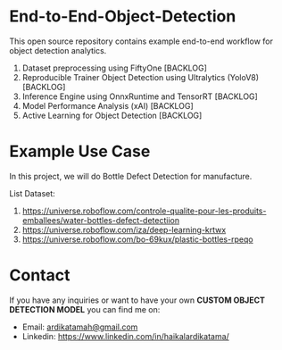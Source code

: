 # End-to-End-Object-Detection
This open source repository contains example end-to-end workflow for object detection analytics.
1. Dataset preprocessing using FiftyOne [BACKLOG]
2. Reproducible Trainer Object Detection using Ultralytics (YoloV8) [BACKLOG]
3. Inference Engine using OnnxRuntime and TensorRT [BACKLOG]
4. Model Performance Analysis (xAI) [BACKLOG]
5. Active Learning for Object Detection [BACKLOG]

# Example Use Case
In this project, we will do Bottle Defect Detection for manufacture.

List Dataset:
1. https://universe.roboflow.com/controle-qualite-pour-les-produits-emballees/water-bottles-defect-detectiion
2. https://universe.roboflow.com/iza/deep-learning-krtwx
3. https://universe.roboflow.com/bo-69kux/plastic-bottles-rpeqo


# Contact
If you have any inquiries or want to have your own **CUSTOM OBJECT DETECTION MODEL** you can find me on:
- Email: ardikatamah@gmail.com
- Linkedin: https://www.linkedin.com/in/haikalardikatama/
